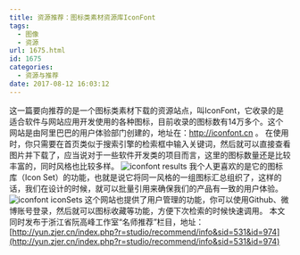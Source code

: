 ```yaml
---
title: 资源推荐：图标类素材资源库IconFont
tags:
  - 图像
  - 资源
url: 1675.html
id: 1675
categories:
  - 资源与推荐
date: 2017-08-12 16:03:12
---
```


这一篇要向推荐的是一个图标类素材下载的资源站点，叫IconFont，它收录的是适合软件与网站应用开发使用的各种图标，目前收录的图标数有14万多个。这个网站是由阿里巴巴的用户体验部门创建的，地址在：http://iconfont.cn 。 在使用时，你只需要在首页类似于搜索引擎的检索框中输入关键词，然后就可以直接查看图片并下载了，应当说对于一些软件开发类的项目而言，这里的图标数量还是比较丰富的，同时风格也比较多样。 ![iconfont results](http://yun.zjer.cn/uploads/editor/2017/08/12/15025071992543.png) 我个人更喜欢的是它的图标库（Icon Set）的功能，也就是说它将同一风格的一组图标汇总组织了，这样的话，我们在设计的时候，就可以批量引用来确保我们的产品有一致的用户体验。 ![iconfont iconSets](http://yun.zjer.cn/uploads/editor/2017/08/12/15025072009047.png) 这个网站也提供了用户管理的功能，你可以使用Github、微博账号登录，然后就可以图标收藏等功能，方便下次检索的时候快速调用。 本文同时发布于浙江省阮高峰工作室“名师推荐”栏目，地址：[http://yun.zjer.cn/index.php?r=studio/recommend/info&sid=531&id=974](http://yun.zjer.cn/index.php?r=studio/recommend/info&sid=531&id=974)